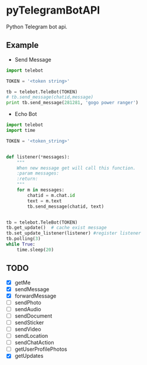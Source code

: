 # pyTelegramBotAPI
Python Telegram bot api.

## Example

* Send Message

```python
import telebot

TOKEN = '<token string>'

tb = telebot.TeleBot(TOKEN)
# tb.send_message(chatid,message)
print tb.send_message(281281, 'gogo power ranger')
```

* Echo Bot

```python
import telebot
import time

TOKEN = '<token_string>'


def listener(*messages):
    """
    When new message get will call this function.
    :param messages:
    :return:
    """
    for m in messages:
        chatid = m.chat.id
        text = m.text
        tb.send_message(chatid, text)


tb = telebot.TeleBot(TOKEN)
tb.get_update()  # cache exist message
tb.set_update_listener(listener) #register listener
tb.polling(3)
while True:
    time.sleep(20)
```

## TODO

- [x] getMe
- [x] sendMessage
- [x] forwardMessage
- [ ] sendPhoto
- [ ] sendAudio
- [ ] sendDocument
- [ ] sendSticker
- [ ] sendVideo
- [ ] sendLocation
- [ ] sendChatAction
- [ ] getUserProfilePhotos
- [x] getUpdates
